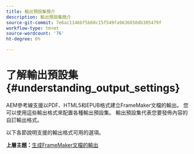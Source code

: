 ```yaml
---
title: 輸出預設集簡介
description: 輸出預設集簡介
source-git-commit: 7e6ac1146bf5b60c15f549fa9636850db305479f
workflow-type: tm+mt
source-wordcount: '76'
ht-degree: 0%

---
```



# 了解輸出預設集 {#understanding_output_settings}

AEM參考線支援以PDF、HTML5和EPUB格式建立FrameMaker文檔的輸出。 您可以使用這些輸出格式來配置各種輸出預設集。 輸出預設集代表您要發佈內容的自訂輸出格式。

以下各節說明支援的輸出格式可用的選項。

**上層主題：**[&#x200B;生成FrameMaker文檔的輸出](fm-output-generatation.md)

